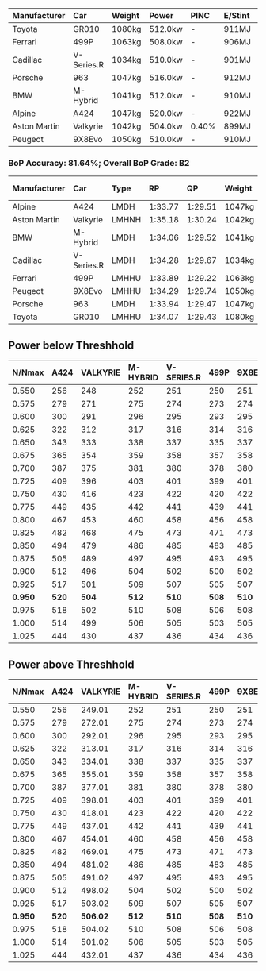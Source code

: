 | Manufacturer | Car        | Weight | Power   | PINC    | E/Stint | FDS     |
|:-|:-|:-|:-|:-|:-|:-|
| Toyota       | GR010      | 1080kg | 512.0kw |    -    | 911MJ   | 190kph  |
| Ferrari      | 499P       | 1063kg | 508.0kw |    -    | 906MJ   | 190kph  |
| Cadillac     | V-Series.R | 1034kg | 510.0kw |    -    | 901MJ   |    -    |
| Porsche      | 963        | 1047kg | 516.0kw |    -    | 912MJ   |    -    |
| BMW          | M-Hybrid   | 1041kg | 512.0kw |    -    | 910MJ   |    -    |
| Alpine       | A424       | 1047kg | 520.0kw |    -    | 922MJ   |    -    |
| Aston Martin | Valkyrie   | 1042kg | 504.0kw | 0.40%   | 899MJ   |    -    |
| Peugeot      | 9X8Evo     | 1050kg | 510.0kw |    -    | 910MJ   | 190kph  |

### BoP Accuracy: 81.64%; Overall BoP Grade: B2
| Manufacturer | Car        | Type  | RP      | QP      | Weight | Power¹  | Threshhold | PINC    | Power²   | E/Stint | AVG Vmax  | FDS     | RDLC | L/Stint | BOP-Grade | Model Accuracy | Model Points | Match% | SimDiff |
|:-|:-|:-|:-|:-|:-|:-|:-|:-|:-|:-|:-|:-|:-|:-|:-|:-|:-|:-|:-|
| Alpine       | A424       | LMDH  | 1:33.77 | 1:29.51 | 1047kg | 520.0kw | 210.0kph   |    -    | 520.00kw |  922MJ  | 300.19kph |    -    | 1.03 | 37      | -C1       | 99.31%         | 2573         | 77.77% | -0.06   |
| Aston Martin | Valkyrie   | LMHNH | 1:35.18 | 1:30.24 | 1042kg | 504.0kw | 250.0kph   | 0.40%   | 506.00kw |  899MJ  | 298.25kph |    -    | 1.03 | 37      | +Ω1       | 100.00%        | 630          | 32.57% | +0.01   |
| BMW          | M-Hybrid   | LMDH  | 1:34.06 | 1:29.52 | 1041kg | 512.0kw | 210.0kph   |    -    | 512.00kw |  910MJ  | 301.00kph |    -    | 1.04 | 37      | -A2       | 99.41%         | 2544         | 94.49% | -0.10   |
| Cadillac     | V-Series.R | LMDH  | 1:34.28 | 1:29.67 | 1034kg | 510.0kw | 210.0kph   |    -    | 510.00kw |  901MJ  | 302.47kph |    -    | 1.04 | 37      | +A2       | 99.30%         | 4946         | 93.25% | +0.14   |
| Ferrari      | 499P       | LMHHU | 1:33.89 | 1:29.22 | 1063kg | 508.0kw | 210.0kph   |    -    | 508.00kw |  906MJ  | 300.39kph | 190kph  | 1.04 | 37      | -B2       | 100.00%        | 8223         | 83.65% | +0.00   |
| Peugeot      | 9X8Evo     | LMHHU | 1:34.29 | 1:29.74 | 1050kg | 510.0kw | 210.0kph   |    -    | 510.00kw |  910MJ  | 307.89kph | 190kph  | 1.01 | 37      | +A2       | 96.77%         | 2307         | 90.52% | +0.11   |
| Porsche      | 963        | LMDH  | 1:33.94 | 1:29.47 | 1047kg | 516.0kw | 210.0kph   |    -    | 516.00kw |  912MJ  | 300.74kph |    -    | 1.03 | 37      | -B1       | 99.86%         | 11699        | 85.72% | -0.11   |
| Toyota       | GR010      | LMHHU | 1:34.07 | 1:29.43 | 1080kg | 512.0kw | 210.0kph   |    -    | 512.00kw |  911MJ  | 298.51kph | 190kph  | 1.03 | 37      | ~A1       | 99.63%         | 6190         | 95.17% | +0.00   |

## Power below Threshhold
| N/Nmax    | A424    | VALKYRIE | M-HYBRID | V-SERIES.R | 499P    | 9X8EVO  | 963     | GR010   |
|:-|:-|:-|:-|:-|:-|:-|:-|:-|
|  0.550    |  256    |  248     |  252     |  251       |  250    |  251    |  254    |  252    |
|  0.575    |  279    |  271     |  275     |  274       |  273    |  274    |  277    |  275    |
|  0.600    |  300    |  291     |  296     |  295       |  293    |  295    |  298    |  296    |
|  0.625    |  322    |  312     |  317     |  316       |  314    |  316    |  319    |  317    |
|  0.650    |  343    |  333     |  338     |  337       |  335    |  337    |  340    |  338    |
|  0.675    |  365    |  354     |  359     |  358       |  357    |  358    |  362    |  359    |
|  0.700    |  387    |  375     |  381     |  380       |  378    |  380    |  384    |  381    |
|  0.725    |  409    |  396     |  403     |  401       |  399    |  401    |  406    |  403    |
|  0.750    |  430    |  416     |  423     |  422       |  420    |  422    |  427    |  423    |
|  0.775    |  449    |  435     |  442     |  441       |  439    |  441    |  446    |  442    |
|  0.800    |  467    |  453     |  460     |  458       |  456    |  458    |  463    |  460    |
|  0.825    |  482    |  468     |  475     |  473       |  471    |  473    |  478    |  475    |
|  0.850    |  494    |  479     |  486     |  485       |  483    |  485    |  490    |  486    |
|  0.875    |  505    |  489     |  497     |  495       |  493    |  495    |  501    |  497    |
|  0.900    |  512    |  496     |  504     |  502       |  500    |  502    |  508    |  504    |
|  0.925    |  517    |  501     |  509     |  507       |  505    |  507    |  513    |  509    |
| **0.950** | **520** | **504**  | **512**  | **510**    | **508** | **510** | **516** | **512** |
|  0.975    |  518    |  502     |  510     |  508       |  506    |  508    |  514    |  510    |
|  1.000    |  514    |  499     |  506     |  505       |  503    |  505    |  510    |  506    |
|  1.025    |  444    |  430     |  437     |  436       |  434    |  436    |  441    |  437    |

## Power above Threshhold
| N/Nmax    | A424    | VALKYRIE   | M-HYBRID | V-SERIES.R | 499P    | 9X8EVO  | 963     | GR010   |
|:-|:-|:-|:-|:-|:-|:-|:-|:-|
|  0.550    |  256    |  249.01    |  252     |  251       |  250    |  251    |  254    |  252    |
|  0.575    |  279    |  272.01    |  275     |  274       |  273    |  274    |  277    |  275    |
|  0.600    |  300    |  292.01    |  296     |  295       |  293    |  295    |  298    |  296    |
|  0.625    |  322    |  313.01    |  317     |  316       |  314    |  316    |  319    |  317    |
|  0.650    |  343    |  334.01    |  338     |  337       |  335    |  337    |  340    |  338    |
|  0.675    |  365    |  355.01    |  359     |  358       |  357    |  358    |  362    |  359    |
|  0.700    |  387    |  377.01    |  381     |  380       |  378    |  380    |  384    |  381    |
|  0.725    |  409    |  398.01    |  403     |  401       |  399    |  401    |  406    |  403    |
|  0.750    |  430    |  418.01    |  423     |  422       |  420    |  422    |  427    |  423    |
|  0.775    |  449    |  437.01    |  442     |  441       |  439    |  441    |  446    |  442    |
|  0.800    |  467    |  454.01    |  460     |  458       |  456    |  458    |  463    |  460    |
|  0.825    |  482    |  469.01    |  475     |  473       |  471    |  473    |  478    |  475    |
|  0.850    |  494    |  481.02    |  486     |  485       |  483    |  485    |  490    |  486    |
|  0.875    |  505    |  491.02    |  497     |  495       |  493    |  495    |  501    |  497    |
|  0.900    |  512    |  498.02    |  504     |  502       |  500    |  502    |  508    |  504    |
|  0.925    |  517    |  503.02    |  509     |  507       |  505    |  507    |  513    |  509    |
| **0.950** | **520** | **506.02** | **512**  | **510**    | **508** | **510** | **516** | **512** |
|  0.975    |  518    |  504.02    |  510     |  508       |  506    |  508    |  514    |  510    |
|  1.000    |  514    |  501.02    |  506     |  505       |  503    |  505    |  510    |  506    |
|  1.025    |  444    |  432.01    |  437     |  436       |  434    |  436    |  441    |  437    |
